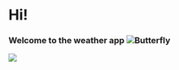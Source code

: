 # Hi! 
### Welcome to the weather app ![Butterfly](https://github.com/dragon-arina/weather-api/assets/43909043/5e34fbff-718e-48ad-88f9-930009779ce3)
![](https://github.com/dragon-arina/weather-api/assets/43909043/7d628e1c-c60e-4561-8d70-66deeefbe40c)
